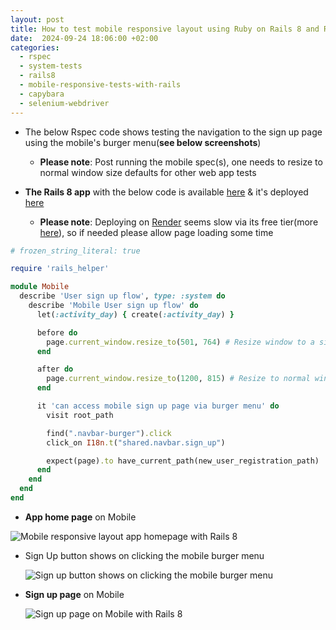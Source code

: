 ```yaml
---
layout: post
title: How to test mobile responsive layout using Ruby on Rails 8 and RSpec System Tests
date:  2024-09-24 18:06:00 +02:00
categories:
  - rspec
  - system-tests
  - rails8
  - mobile-responsive-tests-with-rails
  - capybara
  - selenium-webdriver
---
```


- The below Rspec code shows testing the navigation to the sign up page using the mobile's burger menu(**see below screenshots**)
  - **Please note**: Post running the mobile spec(s), one needs to resize to normal window size defaults for other web app tests
  
- **The Rails 8 app** with the below code is available [here](https://github.com/boddhisattva/learner-web/blob/main/spec/system/mobile/mobile_users_authentication_flow_spec.rb) & it's deployed [here](https://learner-web.onrender.com/)
  - **Please note**: Deploying on [Render](https://render.com/) seems slow via its free tier(more [here](https://www.reddit.com/r/node/comments/195sm33/comment/lbgoggr/)), so if needed please allow page loading some time
  
```ruby
# frozen_string_literal: true

require 'rails_helper'

module Mobile
  describe 'User sign up flow', type: :system do
    describe 'Mobile User sign up flow' do
      let(:activity_day) { create(:activity_day) }

      before do
        page.current_window.resize_to(501, 764) # Resize window to a size similar to that of mobile devices
      end

      after do
        page.current_window.resize_to(1200, 815) # Resize to normal window size defaults
      end

      it 'can access mobile sign up page via burger menu' do
        visit root_path

        find(".navbar-burger").click
        click_on I18n.t("shared.navbar.sign_up")

        expect(page).to have_current_path(new_user_registration_path)
      end
    end
  end
end
```

- **App home page** on Mobile

![Mobile responsive layout app homepage with Rails 8](https://i.imgur.com/uO27QuQ.png)

- Sign Up button shows on clicking the mobile burger menu

  ![Sign up button shows on clicking the mobile burger menu](https://i.imgur.com/hdh0IKS.png)

- **Sign up page** on Mobile

  ![Sign up page on Mobile with Rails 8](https://i.imgur.com/9zAklr4.png)
